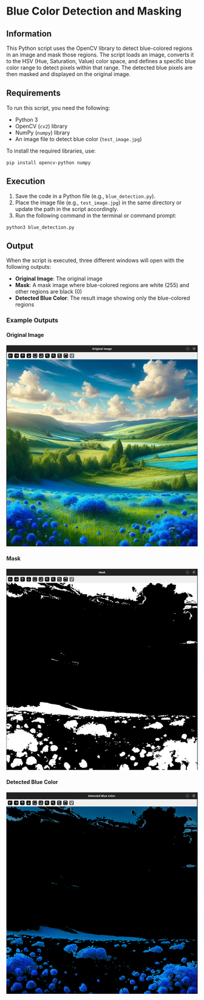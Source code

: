 # Blue Color Detection and Masking

## Information

This Python script uses the OpenCV library to detect blue-colored regions in an image and mask those regions. The script loads an image, converts it to the HSV (Hue, Saturation, Value) color space, and defines a specific blue color range to detect pixels within that range. The detected blue pixels are then masked and displayed on the original image.

## Requirements

To run this script, you need the following:

- Python 3
- OpenCV (`cv2`) library
- NumPy (`numpy`) library
- An image file to detect blue color (`test_image.jpg`)

To install the required libraries, use:

```
pip install opencv-python numpy
 ```

## Execution

1. Save the code in a Python file (e.g., `blue_detection.py`).
2. Place the image file (e.g., `test_image.jpg`) in the same directory or update the path in the script accordingly.
3. Run the following command in the terminal or command prompt:

```
python3 blue_detection.py
```

## Output

When the script is executed, three different windows will open with the following outputs:

- **Original Image**: The original image
- **Mask**: A mask image where blue-colored regions are white (255) and other regions are black (0)
- **Detected Blue Color**: The result image showing only the blue-colored regions

### Example Outputs

#### Original Image
![Original Image](img/img1.png)

#### Mask
![Mask](img/img2.png)

#### Detected Blue Color
![Detected Blue Color](img/img3.png)
